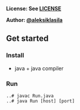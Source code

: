 **License: See [LICENSE](https://github.com/ouspg/trytls/blob/master/LICENSE)**

**Author: [@aleksiklasila](https://github.com/aleksiklasila)**

## Get started

### Install

* java + java compiler

### Run
```
..# javac Run.java
..# java Run [host] [port]
```
